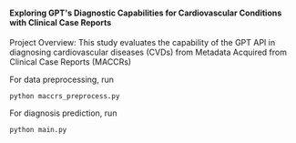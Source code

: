 #### Exploring GPT's Diagnostic Capabilities for Cardiovascular Conditions with Clinical Case Reports  
   
Project Overview: This study evaluates the capability of the GPT API in diagnosing cardiovascular diseases (CVDs) from Metadata Acquired from Clinical Case Reports (MACCRs) 
  
For data preprocessing, run   
``` shell
python maccrs_preprocess.py
```
   
For diagnosis prediction, run  
``` shell
python main.py
```
